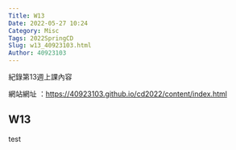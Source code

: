 ```yaml
---
Title: W13
Date: 2022-05-27 10:24
Category: Misc
Tags: 2022SpringCD
Slug: w13_40923103.html
Author: 40923103
---
```


紀錄第13週上課內容

<!-- PELICAN_END_SUMMARY -->

網站網址 ：https://40923103.github.io/cd2022/content/index.html 

W13
----
test
